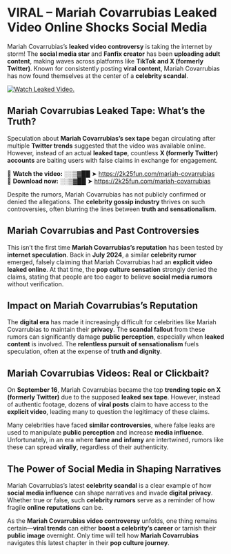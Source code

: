 # VIRAL – Mariah Covarrubias Leaked Video Online Shocks Social Media 

Mariah Covarrubias’s **leaked video controversy** is taking the internet by storm! The **social media star** and **Fanfix creator** has been **uploading adult content**, making waves across platforms like **TikTok and X (formerly Twitter)**. Known for consistently posting **viral content**, Mariah Covarrubias has now found themselves at the center of a **celebrity scandal**.  

[![Watch Leaked Video.](https://miro.medium.com/v2/resize:fit:828/format:webp/1*cilzJN44JGOrTw9NJCrNHA.gif "Watch Leaked Video")](https://2k25fun.com/mariah-covarrubias)

## **Mariah Covarrubias Leaked Tape: What’s the Truth?**  
Speculation about **Mariah Covarrubias’s sex tape** began circulating after multiple **Twitter trends** suggested that the video was available online. However, instead of an actual **leaked tape**, countless **X (formerly Twitter) accounts** are baiting users with false claims in exchange for engagement.  

🔹 **Watch the video:** ░░▒▓██ ➤ https://2k25fun.com/mariah-covarrubias  
🔹 **Download now:** ░░▒▓██ ➤ https://2k25fun.com/mariah-covarrubias  

Despite the rumors, Mariah Covarrubias has not publicly confirmed or denied the allegations. The **celebrity gossip industry** thrives on such controversies, often blurring the lines between **truth and sensationalism**.  

## **Mariah Covarrubias and Past Controversies**  
This isn’t the first time **Mariah Covarrubias’s reputation** has been tested by **internet speculation**. Back in **July 2024**, a similar **celebrity rumor** emerged, falsely claiming that Mariah Covarrubias had an **explicit video leaked online**. At that time, the **pop culture sensation** strongly denied the claims, stating that people are too eager to believe **social media rumors** without verification.  

## **Impact on Mariah Covarrubias’s Reputation**  
The **digital era** has made it increasingly difficult for celebrities like Mariah Covarrubias to maintain their **privacy**. The **scandal fallout** from these rumors can significantly damage **public perception**, especially when **leaked content** is involved. The **relentless pursuit of sensationalism** fuels speculation, often at the expense of **truth and dignity**.  

## **Mariah Covarrubias Videos: Real or Clickbait?**  
On **September 16**, Mariah Covarrubias became the top **trending topic on X (formerly Twitter)** due to the supposed **leaked sex tape**. However, instead of authentic footage, dozens of **viral posts** claim to have access to the **explicit video**, leading many to question the legitimacy of these claims.  

Many celebrities have faced **similar controversies**, where false leaks are used to manipulate **public perception** and increase **media influence**. Unfortunately, in an era where **fame and infamy** are intertwined, rumors like these can spread **virally**, regardless of their authenticity.  

## **The Power of Social Media in Shaping Narratives**  
Mariah Covarrubias’s latest **celebrity scandal** is a clear example of how **social media influence** can shape narratives and invade **digital privacy**. Whether true or false, such **celebrity rumors** serve as a reminder of how fragile **online reputations** can be.  

As the **Mariah Covarrubias video controversy** unfolds, one thing remains certain—**viral trends** can either **boost a celebrity’s career** or tarnish their **public image** overnight. Only time will tell how **Mariah Covarrubias** navigates this latest chapter in their **pop culture journey**. 